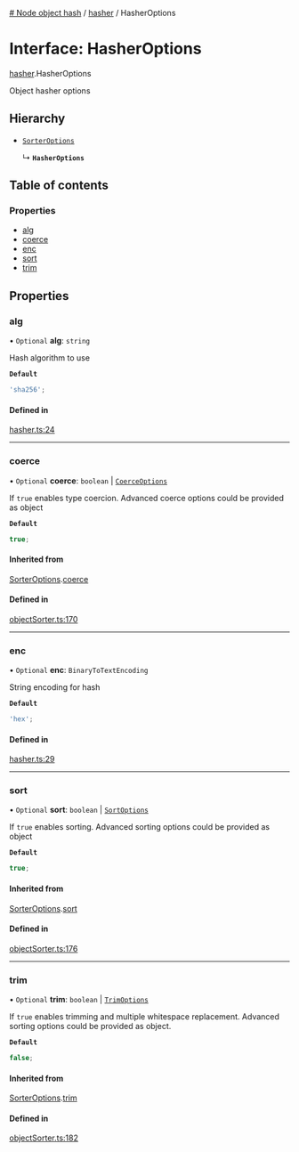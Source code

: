 [# Node object hash](../README.md) / [hasher](../modules/hasher.md) / HasherOptions

# Interface: HasherOptions

[hasher](../modules/hasher.md).HasherOptions

Object hasher options

## Hierarchy

- [`SorterOptions`](objectSorter.SorterOptions.md)

  ↳ **`HasherOptions`**

## Table of contents

### Properties

- [alg](hasher.HasherOptions.md#alg)
- [coerce](hasher.HasherOptions.md#coerce)
- [enc](hasher.HasherOptions.md#enc)
- [sort](hasher.HasherOptions.md#sort)
- [trim](hasher.HasherOptions.md#trim)

## Properties

### alg

• `Optional` **alg**: `string`

Hash algorithm to use

**`Default`**

```ts
'sha256';
```

#### Defined in

[hasher.ts:24](https://github.com/SkeLLLa/node-object-hash/blob/22b763e/src/hasher.ts#L24)

---

### coerce

• `Optional` **coerce**: `boolean` \| [`CoerceOptions`](objectSorter.CoerceOptions.md)

If `true` enables type coercion.
Advanced coerce options could be provided as object

**`Default`**

```ts
true;
```

#### Inherited from

[SorterOptions](objectSorter.SorterOptions.md).[coerce](objectSorter.SorterOptions.md#coerce)

#### Defined in

[objectSorter.ts:170](https://github.com/SkeLLLa/node-object-hash/blob/22b763e/src/objectSorter.ts#L170)

---

### enc

• `Optional` **enc**: `BinaryToTextEncoding`

String encoding for hash

**`Default`**

```ts
'hex';
```

#### Defined in

[hasher.ts:29](https://github.com/SkeLLLa/node-object-hash/blob/22b763e/src/hasher.ts#L29)

---

### sort

• `Optional` **sort**: `boolean` \| [`SortOptions`](objectSorter.SortOptions.md)

If `true` enables sorting.
Advanced sorting options could be provided as object

**`Default`**

```ts
true;
```

#### Inherited from

[SorterOptions](objectSorter.SorterOptions.md).[sort](objectSorter.SorterOptions.md#sort)

#### Defined in

[objectSorter.ts:176](https://github.com/SkeLLLa/node-object-hash/blob/22b763e/src/objectSorter.ts#L176)

---

### trim

• `Optional` **trim**: `boolean` \| [`TrimOptions`](objectSorter.TrimOptions.md)

If `true` enables trimming and multiple whitespace replacement.
Advanced sorting options could be provided as object.

**`Default`**

```ts
false;
```

#### Inherited from

[SorterOptions](objectSorter.SorterOptions.md).[trim](objectSorter.SorterOptions.md#trim)

#### Defined in

[objectSorter.ts:182](https://github.com/SkeLLLa/node-object-hash/blob/22b763e/src/objectSorter.ts#L182)
